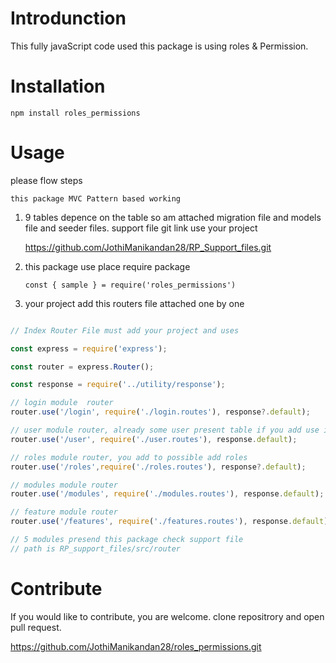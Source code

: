 # Introdunction

This fully javaScript code used this package is using roles & Permission.

# Installation

`npm install roles_permissions`

# Usage

please flow steps

 `this package MVC Pattern based working`

1. 9 tables depence on the table so am attached migration file and models file and seeder files.
   support file git link use your project 

   https://github.com/JothiManikandan28/RP_Support_files.git

2. this package use place require package

   `const { sample } = require('roles_permissions')`

3. your project add this routers file attached one by one 

```js

// Index Router File must add your project and uses

const express = require('express');

const router = express.Router();

const response = require('../utility/response');

// login module  router
router.use('/login', require('./login.routes'), response?.default);

// user module router, already some user present table if you add use it.
router.use('/user', require('./user.routes'), response.default);

// roles module router, you add to possible add roles
router.use('/roles',require('./roles.routes'), response?.default);

// modules module router
router.use('/modules', require('./modules.routes'), response.default);

// feature module router 
router.use('/features', require('./features.routes'), response.default);

// 5 modules presend this package check support file 
// path is RP_support_files/src/router

```

# Contribute


If you would like to contribute, you are welcome. clone repositrory and open pull request.

  https://github.com/JothiManikandan28/roles_permissions.git

